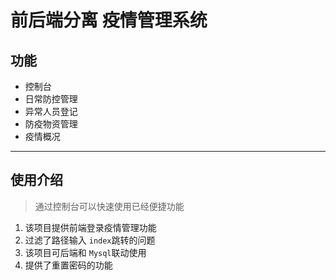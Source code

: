 # 前后端分离 疫情管理系统
## 功能
- 控制台
- 日常防控管理
- 异常人员登记
- 防疫物资管理
- 疫情概况
--- 
## 使用介绍
> 通过控制台可以快速使用已经便捷功能
1. 该项目提供前端登录疫情管理功能
2. 过滤了路径输入 `index`跳转的问题
3. 该项目可后端和 `Mysql`联动使用
4. 提供了重置密码的功能

